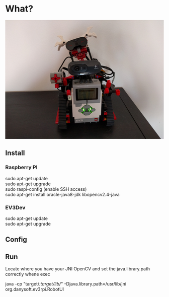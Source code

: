 # What?
![EV3RPI Robot](src/main/resources/splashscreen.png)

## Install

### Raspberry PI
sudo apt-get update  
sudo apt-get upgrade  
sudo raspi-config (enable SSH access)  
sudo apt-get install oracle-java8-jdk libopencv2.4-java   

<!-- sudo apt-get install vim fswebcam pavucontrol audacity -->

### EV3Dev
sudo apt-get update  
sudo apt-get upgrade  

## Config

## Run
Locate where you have your JNI OpenCV and set the java.library.path correctly whene exec

java -cp "target/*:target/lib/*" -Djava.library.path=/usr/lib/jni org.danysoft.ev3rpi.RobotUI
